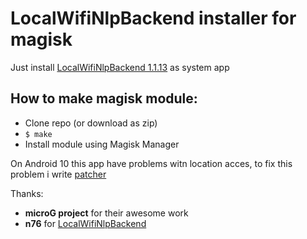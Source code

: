 # LocalWifiNlpBackend installer for magisk

Just install [LocalWifiNlpBackend 1.1.13](https://f-droid.org/en/packages/org.fitchfamily.android.wifi_backend/) as system app

## How to make magisk module:
- Clone repo (or download as zip)
- `$ make `  
- Install module using Magisk Manager

On Android 10 this app have problems witn location acces, to fix this problem i write [patcher](https://github.com/McPcholkin/runtime-permission_patcher)

Thanks:
- **microG project** for their awesome work  
- **n76** for [LocalWifiNlpBackend](https://github.com/n76/wifi_backend)
